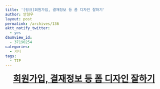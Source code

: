 ```yaml
---
title: '[링크]회원가입, 결재정보 등 폼 디자인 잘하기'
author: 안형우
layout: post
permalink: /archives/136
aktt_notify_twitter:
  - yes
daumview_id:
  - 37190254
categories:
  - 기타
tags:
  - TIP
---
```

<p style="text-align: center; ">
  <strong><span style="font-size:28px;"><a href="http://uxfactory.com/807">회원가입, 결재정보 등 폼 디자인 잘하기</a></span></strong>
</p>